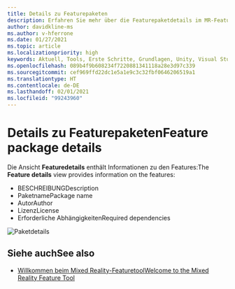 ```yaml
---
title: Details zu Featurepaketen
description: Erfahren Sie mehr über die Featurepaketdetails im MR-Featuretool für die HoloLens- und VR-Entwicklung.
author: davidkline-ms
ms.author: v-hferrone
ms.date: 01/27/2021
ms.topic: article
ms.localizationpriority: high
keywords: Aktuell, Tools, Erste Schritte, Grundlagen, Unity, Visual Studio, Toolkit, Mixed Reality-Headset, Windows Mixed Reality-Headset, Virtual Reality-Headset, Installation, Windows, HoloLens, Emulator, Unreal, OpenXR
ms.openlocfilehash: 089b4f9b608234f7220881341118a28e3d97c339
ms.sourcegitcommit: cef969ffd22dc1e5a1e9c3c32fbf0646206519a1
ms.translationtype: HT
ms.contentlocale: de-DE
ms.lasthandoff: 02/01/2021
ms.locfileid: "99243960"
---
```

# <a name="feature-package-details"></a><span data-ttu-id="05dca-104">Details zu Featurepaketen</span><span class="sxs-lookup"><span data-stu-id="05dca-104">Feature package details</span></span>

<span data-ttu-id="05dca-105">Die Ansicht **Featuredetails** enthält Informationen zu den Features:</span><span class="sxs-lookup"><span data-stu-id="05dca-105">The **Feature details** view provides information on the features:</span></span> 
* <span data-ttu-id="05dca-106">BESCHREIBUNG</span><span class="sxs-lookup"><span data-stu-id="05dca-106">Description</span></span>
* <span data-ttu-id="05dca-107">Paketname</span><span class="sxs-lookup"><span data-stu-id="05dca-107">Package name</span></span>
* <span data-ttu-id="05dca-108">Autor</span><span class="sxs-lookup"><span data-stu-id="05dca-108">Author</span></span> 
* <span data-ttu-id="05dca-109">Lizenz</span><span class="sxs-lookup"><span data-stu-id="05dca-109">License</span></span>
* <span data-ttu-id="05dca-110">Erforderliche Abhängigkeiten</span><span class="sxs-lookup"><span data-stu-id="05dca-110">Required dependencies</span></span>

![Paketdetails](images/FeatureToolFeatureDetails.png)

## <a name="see-also"></a><span data-ttu-id="05dca-112">Siehe auch</span><span class="sxs-lookup"><span data-stu-id="05dca-112">See also</span></span>

- [<span data-ttu-id="05dca-113">Willkommen beim Mixed Reality-Featuretool</span><span class="sxs-lookup"><span data-stu-id="05dca-113">Welcome to the Mixed Reality Feature Tool</span></span>](welcome-to-mr-feature-tool.md)

